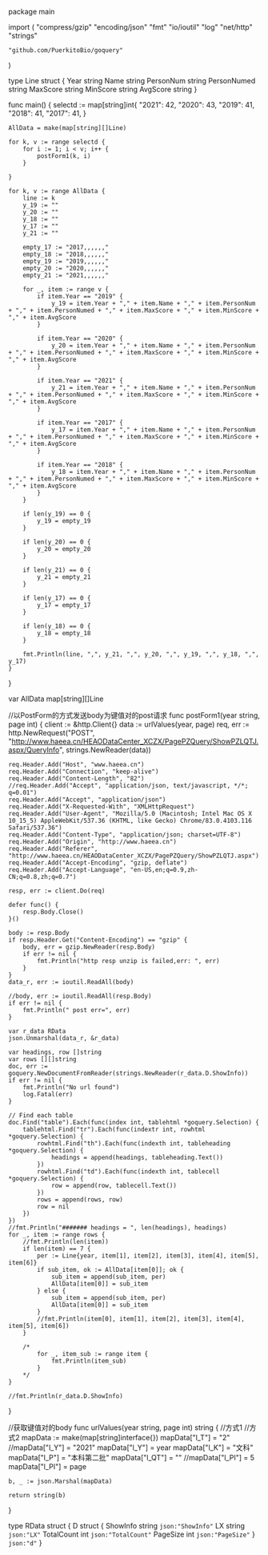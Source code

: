 package main

import (
	"compress/gzip"
	"encoding/json"
	"fmt"
	"io/ioutil"
	"log"
	"net/http"
	"strings"

	"github.com/PuerkitoBio/goquery"
)

type Line struct {
	Year        string
	Name        string
	PersonNum   string
	PersonNumed string
	MaxScore    string
	MinScore    string
	AvgScore    string
}

func main() {
	selectd := map[string]int{
		"2021": 42,
		"2020": 43,
		"2019": 41,
		"2018": 41,
		"2017": 41,
	}

	AllData = make(map[string][]Line)

	for k, v := range selectd {
		for i := 1; i < v; i++ {
			postForm1(k, i)
		}

	}

	for k, v := range AllData {
		line := k
		y_19 := ""
		y_20 := ""
		y_18 := ""
		y_17 := ""
		y_21 := ""

		empty_17 := "2017,,,,,,"
		empty_18 := "2018,,,,,,"
		empty_19 := "2019,,,,,,"
		empty_20 := "2020,,,,,,"
		empty_21 := "2021,,,,,,"

		for _, item := range v {
			if item.Year == "2019" {
				y_19 = item.Year + "," + item.Name + "," + item.PersonNum + "," + item.PersonNumed + "," + item.MaxScore + "," + item.MinScore + "," + item.AvgScore
			}

			if item.Year == "2020" {
				y_20 = item.Year + "," + item.Name + "," + item.PersonNum + "," + item.PersonNumed + "," + item.MaxScore + "," + item.MinScore + "," + item.AvgScore
			}

			if item.Year == "2021" {
				y_21 = item.Year + "," + item.Name + "," + item.PersonNum + "," + item.PersonNumed + "," + item.MaxScore + "," + item.MinScore + "," + item.AvgScore
			}

			if item.Year == "2017" {
				y_17 = item.Year + "," + item.Name + "," + item.PersonNum + "," + item.PersonNumed + "," + item.MaxScore + "," + item.MinScore + "," + item.AvgScore
			}

			if item.Year == "2018" {
				y_18 = item.Year + "," + item.Name + "," + item.PersonNum + "," + item.PersonNumed + "," + item.MaxScore + "," + item.MinScore + "," + item.AvgScore
			}
		}

		if len(y_19) == 0 {
			y_19 = empty_19
		}

		if len(y_20) == 0 {
			y_20 = empty_20
		}

		if len(y_21) == 0 {
			y_21 = empty_21
		}

		if len(y_17) == 0 {
			y_17 = empty_17
		}

		if len(y_18) == 0 {
			y_18 = empty_18
		}

		fmt.Println(line, ",", y_21, ",", y_20, ",", y_19, ",", y_18, ",", y_17)
	}

}

var AllData map[string][]Line

//以PostForm的方式发送body为键值对的post请求
func postForm1(year string, page int) {
	client := &http.Client{}
	data := urlValues(year, page)
	req, err := http.NewRequest("POST", "http://www.haeea.cn/HEAODataCenter_XCZX/PagePZQuery/ShowPZLQTJ.aspx/QueryInfo", strings.NewReader(data))

	req.Header.Add("Host", "www.haeea.cn")
	req.Header.Add("Connection", "keep-alive")
	req.Header.Add("Content-Length", "82")
	//req.Header.Add("Accept", "application/json, text/javascript, */*; q=0.01")
	req.Header.Add("Accept", "application/json")
	req.Header.Add("X-Requested-With", "XMLHttpRequest")
	req.Header.Add("User-Agent", "Mozilla/5.0 (Macintosh; Intel Mac OS X 10_15_5) AppleWebKit/537.36 (KHTML, like Gecko) Chrome/83.0.4103.116 Safari/537.36")
	req.Header.Add("Content-Type", "application/json; charset=UTF-8")
	req.Header.Add("Origin", "http://www.haeea.cn")
	req.Header.Add("Referer", "http://www.haeea.cn/HEAODataCenter_XCZX/PagePZQuery/ShowPZLQTJ.aspx")
	req.Header.Add("Accept-Encoding", "gzip, deflate")
	req.Header.Add("Accept-Language", "en-US,en;q=0.9,zh-CN;q=0.8,zh;q=0.7")

	resp, err := client.Do(req)

	defer func() {
		resp.Body.Close()
	}()

	body := resp.Body
	if resp.Header.Get("Content-Encoding") == "gzip" {
		body, err = gzip.NewReader(resp.Body)
		if err != nil {
			fmt.Println("http resp unzip is failed,err: ", err)
		}
	}
	data_r, err := ioutil.ReadAll(body)

	//body, err := ioutil.ReadAll(resp.Body)
	if err != nil {
		fmt.Println(" post err=", err)
	}

	var r_data RData
	json.Unmarshal(data_r, &r_data)

	var headings, row []string
	var rows [][]string
	doc, err := goquery.NewDocumentFromReader(strings.NewReader(r_data.D.ShowInfo))
	if err != nil {
		fmt.Println("No url found")
		log.Fatal(err)
	}

	// Find each table
	doc.Find("table").Each(func(index int, tablehtml *goquery.Selection) {
		tablehtml.Find("tr").Each(func(indextr int, rowhtml *goquery.Selection) {
			rowhtml.Find("th").Each(func(indexth int, tableheading *goquery.Selection) {
				headings = append(headings, tableheading.Text())
			})
			rowhtml.Find("td").Each(func(indexth int, tablecell *goquery.Selection) {
				row = append(row, tablecell.Text())
			})
			rows = append(rows, row)
			row = nil
		})
	})
	//fmt.Println("####### headings = ", len(headings), headings)
	for _, item := range rows {
		//fmt.Println(len(item))
		if len(item) == 7 {
			per := Line{year, item[1], item[2], item[3], item[4], item[5], item[6]}
			if sub_item, ok := AllData[item[0]]; ok {
				sub_item = append(sub_item, per)
				AllData[item[0]] = sub_item
			} else {
				sub_item = append(sub_item, per)
				AllData[item[0]] = sub_item
			}
			//fmt.Println(item[0], item[1], item[2], item[3], item[4], item[5], item[6])
		}

		/*
			for _, item_sub := range item {
				fmt.Println(item_sub)
			}
		*/
	}

	//fmt.Println(r_data.D.ShowInfo)
}

//获取键值对的body
func urlValues(year string, page int) string {
	//方式1
	//方式2
	mapData := make(map[string]interface{})
	mapData["l_T"] = "2"
	//mapData["l_Y"] = "2021"
	mapData["l_Y"] = year
	mapData["l_K"] = "文科"
	mapData["l_P"] = "本科第二批"
	mapData["l_QT"] = ""
	//mapData["l_PI"] = 5
	mapData["l_PI"] = page

	b, _ := json.Marshal(mapData)

	return string(b)
}

type RData struct {
	D struct {
		ShowInfo   string `json:"ShowInfo"`
		LX         string `json:"LX"`
		TotalCount int    `json:"TotalCount"`
		PageSize   int    `json:"PageSize"`
	} `json:"d"`
}
